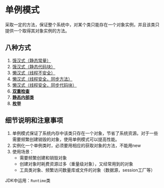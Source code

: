 # 单例模式

采取一定的方法，保证整个系统中，对某个类只能存在一个对象实例，并且该类只提供一个取得其对象实例的方法。

## 八种方式

1. [饿汉式（静态常量）](./type1/)
2. [饿汉式（静态代码块）](./type2/)
3. [懒汉式（线程不安全）](./type3/)
4. [懒汉式（线程安全，同步方法）](./type4/)
5. [懒汉式（线程安全，同步代码块）](./type5/)
6. **[双重检查](./type6/)**
7. **[静态内部类](./type7/)**
8. **[枚举](./type6/)**

## 细节说明和注意事项

1. 单例模式保证了系统内存中该类只存在一个对象，节省了系统资源。对于一些需要频繁创建销毁的对象，使用单例模式可以提高性能。
2. 实例化一个单例类时，必须要用相应的获取对象的方法，不能用new
3. 使用场景：
   * 需要频繁创建和销毁对象
   * 创建对象时耗费资源过多（重量级对象），又经常用到的对象
   * 工具类对象、频繁访问数量库或文件的对象（数据源，session工厂等）

JDK中运用：`Runtime`类
